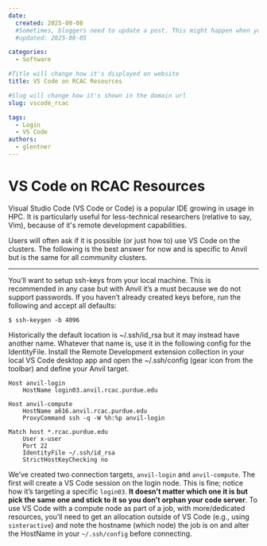 ```yaml
---
date:
  created: 2025-08-08
  #Sometimes, bloggers need to update a post. This might happen when you make a mistake or when something changes that you need to reflect in the post. To indicate you have edited a post, you can include an updated date in the page header.
  #updated: 2025-08-05

categories:
  - Software

#Title will change how it's displayed on website
title: VS Code on RCAC Resources

#Slug will change how it's shown in the domain url
slug: vscode_rcac

tags:
  - Login
  - VS Code
authors:
  - glentner
---
```


# VS Code on RCAC Resources

Visual Studio Code (VS Code or Code) is a popular IDE growing in usage in HPC.
It is particularly useful for less-technical researchers (relative to say,
Vim), because of it's remote development capabilities.

Users will often ask if it is possible (or just how to) use VS Code on the
clusters. The following is the best answer for now and is specific to Anvil but
is the same for all community clusters.

<!-- more -->

---

You’ll want to setup ssh-keys from your local machine. This is recommended in
any case but with Anvil it’s a must because we do not support passwords. If you
haven’t already created keys before, run the following and accept all defaults:

```
$ ssh-keygen -b 4096
```

Historically the default location is ~/.ssh/id_rsa but it may instead have
another name. Whatever that name is, use it in the following config for the
IdentityFile. Install the Remote Development extension collection in your local
VS Code desktop app and open the ~/.ssh/config (gear icon from the toolbar) and
define your Anvil target.

```
Host anvil-login
	HostName login03.anvil.rcac.purdue.edu

Host anvil-compute
	HostName a616.anvil.rcac.purdue.edu
	ProxyCommand ssh -q -W %h:%p anvil-login

Match host *.rcac.purdue.edu
	User x-user
	Port 22
	IdentityFile ~/.ssh/id_rsa
	StrictHostKeyChecking no
```

We’ve created two connection targets, `anvil-login` and `anvil-compute`. The
first will create a VS Code session on the login node. This is fine; notice how
it’s targeting a specific `login03`. **It doesn’t matter which one it is but
pick the same one and stick to it so you don’t orphan your code server**. To
use VS Code with a compute node as part of a job, with more/dedicated
resources, you’ll need to get an allocation outside of VS Code (e.g., using
`sinteractive`) and note the hostname (which node) the job is on and alter the
HostName in your `~/.ssh/config` before connecting.
